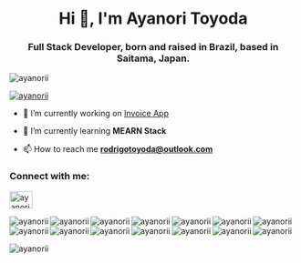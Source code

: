 <h1 align="center">Hi 👋, I'm Ayanori Toyoda</h1>
<h3 align="center">Full Stack Developer, born and raised in Brazil, based in Saitama, Japan.</h3>

<p align="left"> <img src="https://komarev.com/ghpvc/?username=ayanorii&label=Profile%20views&color=0e75b6&style=flat" alt="ayanorii" /> </p>

<p align="left"> <a href="https://github.com/ryo-ma/github-profile-trophy"><img src="https://github-profile-trophy.vercel.app/?username=ayanorii" alt="ayanorii" /></a> </p>

- 🔭 I’m currently working on [Invoice App](https://github.com/AyanorII/invoice-app)

- 🌱 I’m currently learning **MEARN Stack**

- 📫 How to reach me **rodrigotoyoda@outlook.com**

<h3 align="left">Connect with me:</h3>
<p align="left">
<a href="https://linkedin.com/in/ayanori-toyoda-28829221a" target="blank"><img align="center" src="https://raw.githubusercontent.com/rahuldkjain/github-profile-readme-generator/master/src/images/icons/Social/linked-in-alt.svg" alt="ayanori-toyoda-28829221a" height="30" width="40" /></a>
</p>

<p><img align="left" src="https://img.shields.io/badge/bootstrap-%23563D7C.svg?style=for-the-badge&logo=bootstrap&logoColor=white" alt="ayanorii" /></p>
<p><img align="left" src="https://img.shields.io/badge/express.js-%23404d59.svg?style=for-the-badge&logo=express&logoColor=%2361DAFB" alt="ayanorii" /></p>
<p><img align="left" src="https://img.shields.io/badge/node.js-6DA55F?style=for-the-badge&logo=node.js&logoColor=white" alt="ayanorii" /></p>
<p><img align="left" src="https://img.shields.io/badge/rails-%23CC0000.svg?style=for-the-badge&logo=ruby-on-rails&logoColor=white" alt="ayanorii" /></p>
<p><img align="left" src="https://img.shields.io/badge/react-%2320232a.svg?style=for-the-badge&logo=react&logoColor=%2361DAFB" alt="ayanorii" /></p>
<p><img align="left" src="https://img.shields.io/badge/React_Router-CA4245?style=for-the-badge&logo=react-router&logoColor=white" alt="ayanorii" /></p>
<p><img align="left" src="https://img.shields.io/badge/SASS-hotpink.svg?style=for-the-badge&logo=SASS&logoColor=white" alt="ayanorii" /></p>
<p><img align="left" src="https://img.shields.io/badge/styled--components-DB7093?style=for-the-badge&logo=styled-components&logoColor=white" alt="ayanorii" /></p>
<p><img align="left" src="https://img.shields.io/badge/html5-%23E34F26.svg?style=for-the-badge&logo=html5&logoColor=white" alt="ayanorii" /></p>
<p><img align="left" src="https://img.shields.io/badge/javascript-%23323330.svg?style=for-the-badge&logo=javascript&logoColor=%23F7DF1E" alt="ayanorii" /></p>
<p><img align="left" src="https://img.shields.io/badge/ruby-%23CC342D.svg?style=for-the-badge&logo=ruby&logoColor=white" alt="ayanorii" /></p>
<p><img align="left" src="https://img.shields.io/badge/github-%23121011.svg?style=for-the-badge&logo=github&logoColor=white" alt="ayanorii" /></p>

<p></p>

<p><img align="left" src="https://github-readme-stats.vercel.app/api/top-langs?username=ayanorii&show_icons=true&locale=en&layout=compact" alt="ayanorii" /></p>

<p>&nbsp;<img align="center" src="https://github-readme-stats.vercel.app/api?username=ayanorii&show_icons=true&locale=en" alt="ayanorii" /></p>

<p><img align="center" src="https://github-readme-streak-stats.herokuapp.com/?user=ayanorii&" alt="ayanorii" /></p>

